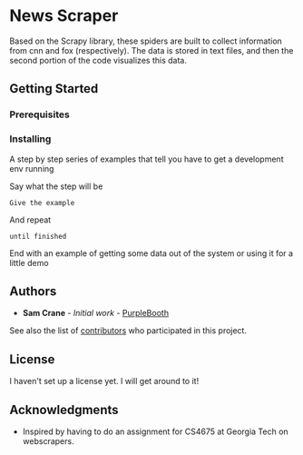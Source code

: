 # News Scraper

Based on the Scrapy library, these spiders are built to collect information from cnn and fox (respectively). The data is stored in text files, and then the second portion of the code visualizes this data.

## Getting Started

<TODO>

### Prerequisites


### Installing

A step by step series of examples that tell you have to get a development env running

Say what the step will be

```
Give the example
```

And repeat

```
until finished
```

End with an example of getting some data out of the system or using it for a little demo


## Authors

* **Sam Crane** - *Initial work* - [PurpleBooth](https://github.com/PurpleBooth)

See also the list of [contributors](https://github.com/your/project/contributors) who participated in this project.

## License

I haven't set up a license yet. I will get around to it!

## Acknowledgments

* Inspired by having to do an assignment for CS4675 at Georgia Tech on webscrapers.

